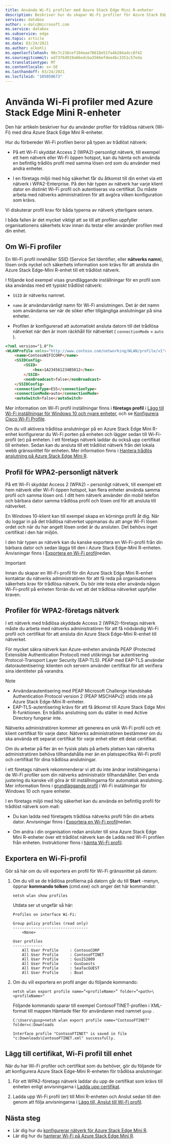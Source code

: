 ```yaml
---
title: Använda Wi-Fi profiler med Azure Stack Edge Mini R-enheter
description: Beskriver hur du skapar Wi-Fi profiler för Azure Stack Edge-Mini R-enheter i nätverk med hög säkerhet och personliga nätverk.
services: databox
author: v-dalc@microsoft.com
ms.service: databox
ms.subservice: edge
ms.topic: article
ms.date: 03/24/2021
ms.author: alkohli
ms.openlocfilehash: 90c7c238cef104eae78618e51fa4b284adcc8f42
ms.sourcegitcommit: ed7376d919a66edcba3566efdee4bc3351c57eda
ms.translationtype: MT
ms.contentlocale: sv-SE
ms.lasthandoff: 03/24/2021
ms.locfileid: "105050673"
---
```

# <a name="use-wi-fi-profiles-with-azure-stack-edge-mini-r-devices"></a>Använda Wi-Fi profiler med Azure Stack Edge Mini R-enheter

Den här artikeln beskriver hur du använder profiler för trådlösa nätverk (Wi-Fi) med dina Azure Stack Edge Mini R-enheter.

Hur du förbereder Wi-Fi profilen beror på typen av trådlöst nätverk:

- På ett Wi-Fi skyddat Access 2 (WPA2)-personligt nätverk, till exempel ett hem nätverk eller Wi-Fi öppen hotspot, kan du hämta och använda en befintlig trådlös profil med samma lösen ord som du använder med andra enheter.

- I en företags miljö med hög säkerhet får du åtkomst till din enhet via ett nätverk i WPA2-Enterprise. På den här typen av nätverk har varje klient dator en distinkt Wi-Fi profil och autentiseras via certifikat. Du måste arbeta med nätverks administratören för att avgöra vilken konfiguration som krävs.

Vi diskuterar profil krav för båda typerna av nätverk ytterligare senare.

I båda fallen är det mycket viktigt att se till att profilen uppfyller organisationens säkerhets krav innan du testar eller använder profilen med din enhet.

## <a name="about-wi-fi-profiles"></a>Om Wi-Fi profiler

En Wi-Fi profil innehåller SSID (Service Set Identifier, eller **nätverks namn**), lösen ords nyckel och säkerhets information som krävs för att ansluta din Azure Stack Edge-Mini R-enhet till ett trådlöst nätverk.

I följande kod exempel visas grundläggande inställningar för en profil som ska användas med ett typiskt trådlöst nätverk:

* `SSID` är nätverks namnet.

* `name` är användarvänligt namn för Wi-Fi anslutningen. Det är det namn som användarna ser när de söker efter tillgängliga anslutningar på sina enheter.

* Profilen är konfigurerad att automatiskt ansluta datorn till det trådlösa nätverket när den är inom räckhåll för nätverket ( `connectionMode`  =  `auto` ).

```html
<?xml version="1.0"?>
<WLANProfile xmlns="http://www.contoso.com/networking/WLAN/profile/v1">
    <name>ContosoWIFICORP</name>
    <SSIDConfig>
        <SSID>
            <hex>1A234561234B5012</hex>
        </SSID>
        <nonBroadcast>false</nonBroadcast>
    </SSIDConfig>
    <connectionType>ESS</connectionType>
    <connectionMode>auto</connectionMode>
    <autoSwitch>false</autoSwitch>
```

Mer information om Wi-Fi profil inställningar finns i **företags profil** i [Lägg till Wi-Fi inställningar för Windows 10 och nyare enheter](/mem/intune/configuration/wi-fi-settings-windows#enterprise-profile), och se [Konfigurera Cisco Wi-Fi Profile](azure-stack-edge-mini-r-manage-wifi.md#configure-cisco-wi-fi-profile).

Om du vill aktivera trådlösa anslutningar på en Azure Stack Edge Mini R-enhet konfigurerar du Wi-Fi porten på enheten och lägger sedan till Wi-Fi-profil (er) på enheten. I ett företags nätverk laddar du också upp certifikat till enheten. Sedan kan du ansluta till ett trådlöst nätverk från det lokala webb gränssnittet för enheten. Mer information finns i [Hantera trådlös anslutning på Azure Stack Edge Mini R](./azure-stack-edge-mini-r-manage-wifi.md).

## <a name="profile-for-wpa2---personal-network"></a>Profil för WPA2-personligt nätverk

På ett Wi-Fi skyddat Access 2 (WPA2) – personligt nätverk, till exempel ett hem nätverk eller Wi-Fi öppen hotspot, kan flera enheter använda samma profil och samma lösen ord. I ditt hem nätverk använder din mobil telefon och bärbara dator samma trådlösa profil och lösen ord för att ansluta till nätverket.

En Windows 10-klient kan till exempel skapa en körnings profil åt dig. När du loggar in på det trådlösa nätverket uppmanas du att ange Wi-Fi lösen ordet och när du har angett lösen ordet är du ansluten. Det behövs inget certifikat i den här miljön.

I den här typen av nätverk kan du kanske exportera en Wi-Fi-profil från din bärbara dator och sedan lägga till den i Azure Stack Edge-Mini R-enheten. Anvisningar finns i [Exportera en Wi-Fi profil](#export-a-wi-fi-profile)nedan.

> [!IMPORTANT]
> Innan du skapar en Wi-Fi-profil för din Azure Stack Edge Mini R-enhet kontaktar du nätverks administratören för att få reda på organisationens säkerhets krav för trådlösa nätverk. Du bör inte testa eller använda någon Wi-Fi-profil på enheten förrän du vet att det trådlösa nätverket uppfyller kraven.

## <a name="profiles-for-wpa2---enterprise-network"></a>Profiler för WPA2-företags nätverk

I ett nätverk med trådlösa skyddade Access 2 (WPA2)-företags nätverk måste du arbeta med nätverks administratören för att få nödvändig Wi-Fi profil och certifikat för att ansluta din Azure Stack Edge-Mini R-enhet till nätverket.

För mycket säkra nätverk kan Azure-enheten använda PEAP (Protected Extensible Authentication Protocol) med utöknings bar autentisering Protocol-Transport Layer Security (EAP-TLS). PEAP med EAP-TLS använder datorautentisering: klienten och servern använder certifikat för att verifiera sina identiteter på varandra.

> [!NOTE]
> * Användarautentisering med PEAP Microsoft Challenge Handshake Authentication Protocol version 2 (PEAP MSCHAPv2) stöds inte på Azure Stack Edge-Mini R-enheter.
> * EAP-TLS-autentisering krävs för att få åtkomst till Azure Stack Edge Mini R-funktionen. En trådlös anslutning som du ställer in med Active Directory fungerar inte.

Nätverks administratören kommer att generera en unik Wi-Fi profil och ett klient certifikat för varje dator. Nätverks administratören bestämmer om du ska använda ett separat certifikat för varje enhet eller ett delat certifikat.

Om du arbetar på fler än en fysisk plats på arbets platsen kan nätverks administratören behöva tillhandahålla mer än en platsspecifika Wi-Fi profil och certifikat för dina trådlösa anslutningar.

I ett företags nätverk rekommenderar vi att du inte ändrar inställningarna i de Wi-Fi profiler som din nätverks administratör tillhandahåller. Den enda justering du kanske vill göra är till inställningarna för automatisk anslutning. Mer information finns i [grundläggande profil](/mem/intune/configuration/wi-fi-settings-windows#basic-profile) i Wi-Fi inställningar för Windows 10 och nyare enheter.

I en företags miljö med hög säkerhet kan du använda en befintlig profil för trådlöst nätverk som mall:

* Du kan ladda ned företagets trådlösa nätverks profil från din arbets dator. Anvisningar finns i [Exportera en Wi-Fi profil](#export-a-wi-fi-profile)nedan.

* Om andra i din organisation redan ansluter till sina Azure Stack Edge Mini R-enheter över ett trådlöst nätverk kan de Ladda ned Wi-Fi profilen från enheten. Instruktioner finns i [hämta Wi-Fi profil](azure-stack-edge-mini-r-manage-wifi.md#download-wi-fi-profile).

## <a name="export-a-wi-fi-profile"></a>Exportera en Wi-Fi-profil

Gör så här om du vill exportera en profil för Wi-Fi gränssnittet på datorn:

1. Om du vill se de trådlösa profilerna på datorn går du till **Start** -menyn, öppnar **kommando tolken** (cmd.exe) och anger det här kommandot:

   `netsh wlan show profiles`

   Utdata ser ut ungefär så här:

   ```dos
   Profiles on interface Wi-Fi:

   Group policy profiles (read only)
   ---------------------------------
       <None>

   User profiles
   -------------
       All User Profile     : ContosoCORP
       All User Profile     : ContosoFTINET
       All User Profile     : GusIS2809
       All User Profile     : GusGuests
       All User Profile     : SeaTacGUEST
       All User Profile     : Boat
   ```

2. Om du vill exportera en profil anger du följande kommando:

   `netsh wlan export profile name=”<profileName>” folder=”<path>\<profileName>"`

   Följande kommando sparar till exempel ContosoFTINET-profilen i XML-format till mappen Hämtade filer för användaren med namnet `gusp` .

   ```dos
   C:\Users\gusp>netsh wlan export profile name="ContosoFTINET" folder=c:Downloads

   Interface profile "ContosoFTINET" is saved in file "c:Downloads\ContosoFTINET.xml" successfully.
   ```

## <a name="add-certificate-wi-fi-profile-to-device"></a>Lägg till certifikat, Wi-Fi profil till enhet

När du har Wi-Fi profiler och certifikat som du behöver, gör du följande för att konfigurera Azure Stack Edge-Mini R-enheten för trådlösa anslutningar:

1. För ett WPA2-företags nätverk laddar du upp de certifikat som krävs till enheten enligt anvisningarna i [Ladda upp certifikat](./azure-stack-edge-gpu-manage-certificates.md#upload-certificates).

1. Ladda upp Wi-Fi profil (er) till Mini R-enheten och Anslut sedan till den genom att följa anvisningarna i [Lägg till, Anslut till Wi-Fi profil](./azure-stack-edge-mini-r-manage-wifi.md#add-connect-to-wi-fi-profile).

## <a name="next-steps"></a>Nästa steg

- Lär dig hur du [konfigurerar nätverk för Azure Stack Edge Mini R](azure-stack-edge-mini-r-deploy-configure-network-compute-web-proxy.md).
- Lär dig hur du [hanterar Wi-Fi på Azure Stack Edge Mini R](azure-stack-edge-mini-r-manage-wifi.md).
